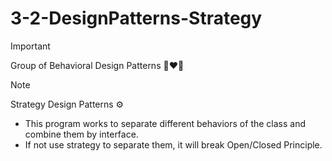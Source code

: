 # 3-2-DesignPatterns-Strategy
> [!IMPORTANT]
> Group of Behavioral Design Patterns ‍👩‍❤️‍👩️

> [!NOTE]
> Strategy Design Patterns ⚙️

- This program works to separate different behaviors of the class and combine them by interface.
- If not use strategy to separate them, it will break Open/Closed Principle.